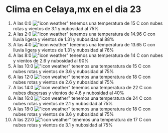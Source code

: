 # Clima en Celaya,mx en el dia 23

1. A las 0:0 !["icon weather"](http://openweathermap.org/img/w/04n.png) tenemos una temperatura de 15 C con nubes rotas y  vientos de 3.1 y nubosidad al 75%
1. A las 2:0 !["icon weather"](http://openweathermap.org/img/w/10n.png) tenemos una temperatura de 14.96 C con lluvia ligera y  vientos de 1.31 y nubosidad al 88%
1. A las 4:0 !["icon weather"](http://openweathermap.org/img/w/10n.png) tenemos una temperatura de 13.65 C con lluvia ligera y  vientos de 1.31 y nubosidad al 76%
1. A las 8:0 !["icon weather"](http://openweathermap.org/img/w/04n.png) tenemos una temperatura de 14 C con nubes y  vientos de 2.6 y nubosidad al 90%
1. A las 10:0 !["icon weather"](http://openweathermap.org/img/w/04d.png) tenemos una temperatura de 15 C con nubes rotas y  vientos de 3.6 y nubosidad al 75%
1. A las 12:0 !["icon weather"](http://openweathermap.org/img/w/04d.png) tenemos una temperatura de 18 C con nubes rotas y  vientos de 2.6 y nubosidad al 75%
1. A las 14:0 !["icon weather"](http://openweathermap.org/img/w/03d.png) tenemos una temperatura de 22 C con nubes dispersas y  vientos de 4.6 y nubosidad al 40%
1. A las 16:0 !["icon weather"](http://openweathermap.org/img/w/04d.png) tenemos una temperatura de 24 C con nubes rotas y  vientos de 2.1 y nubosidad al 75%
1. A las 18:0 !["icon weather"](http://openweathermap.org/img/w/04d.png) tenemos una temperatura de 18 C con nubes rotas y  vientos de 3.6 y nubosidad al 75%
1. A las 22:0 !["icon weather"](http://openweathermap.org/img/w/04n.png) tenemos una temperatura de 17 C con nubes rotas y  vientos de 3.1 y nubosidad al 75%
